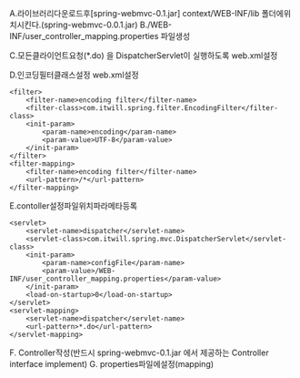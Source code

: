 A.라이브러리다운로드후[spring-webmvc-0.1.jar] context/WEB-INF/lib 폴더에위치시킨다.(spring-webmvc-0.0.1.jar)
B./WEB-INF/user_controller_mapping.properties 파일생성

C.모든클라이언트요청(*.do) 을 DispatcherServlet이 실행하도록  web.xml설정

D.인코딩필터클래스설정  web.xml설정	  

	<filter>
		<filter-name>encoding filter</filter-name>
		<filter-class>com.itwill.spring.filter.EncodingFilter</filter-class>
		<init-param>
			<param-name>encoding</param-name>
			<param-value>UTF-8</param-value>
		</init-param>
	</filter>
	<filter-mapping>
		<filter-name>encoding filter</filter-name>
		<url-pattern>/*</url-pattern>
	</filter-mapping>
	
E.contoller설정파일위치파라메타등록	

	<servlet>
		<servlet-name>dispatcher</servlet-name>
		<servlet-class>com.itwill.spring.mvc.DispatcherServlet</servlet-class>
		<init-param>
			<param-name>configFile</param-name>
			<param-value>/WEB-INF/user_controller_mapping.properties</param-value>
		</init-param>
		<load-on-startup>0</load-on-startup>
	</servlet>
	<servlet-mapping>
		<servlet-name>dispatcher</servlet-name>
		<url-pattern>*.do</url-pattern>
	</servlet-mapping>


F. Controller작성(반드시 spring-webmvc-0.1.jar 에서 제공하는 Controller interface implement)
G. properties파일에설정(mapping)








